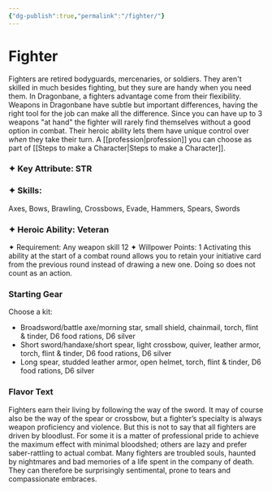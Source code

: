 ```yaml
---
{"dg-publish":true,"permalink":"/fighter/"}
---
```


# Fighter
Fighters are retired bodyguards, mercenaries, or soldiers. They aren't skilled in much besides fighting, but they sure are handy when you need them. In Dragonbane, a fighters advantage come from their flexibility. Weapons in Dragonbane have subtle but important differences, having the right tool for the job can make all the difference. Since you can have up to 3 weapons "at hand" the fighter will rarely find themselves without a good option in combat. Their heroic ability lets them have unique control over *when* they take their turn.
A [[profession\|profession]] you can choose as part of [[Steps to make a Character\|Steps to make a Character]].

### ✦ Key Attribute: STR
### ✦ Skills: 
Axes, Bows, Brawling, Crossbows, Evade, Hammers, Spears, Swords
### ✦ Heroic Ability: Veteran
✦ Requirement: Any weapon skill 12
✦ Willpower Points: 1
Activating this ability at the start of a combat round allows
you to retain your initiative card from the previous round
instead of drawing a new one. Doing so does not count as
an action.

### Starting Gear
Choose a kit:
- Broadsword/battle axe/morning star, small shield, chainmail, torch, flint & tinder, D6 food rations, D6 silver
- Short sword/handaxe/short spear, light crossbow, quiver, leather armor, torch, flint & tinder, D6 food rations, D6 silver
 - Long spear, studded leather armor, open helmet, torch, flint & tinder, D6 food rations, D6 silver

### Flavor Text
Fighters earn their living by following the way of the sword.
It may of course also be the way of the spear or crossbow,
but a fighter’s specialty is always weapon proficiency and
violence. But this is not to say that all fighters are driven
by bloodlust. For some it is a matter of professional pride
to achieve the maximum effect with minimal bloodshed;
others are lazy and prefer saber-rattling to actual combat.
Many fighters are troubled souls, haunted by nightmares
and bad memories of a life spent in the company of death.
They can therefore be surprisingly sentimental, prone to
tears and compassionate embraces.